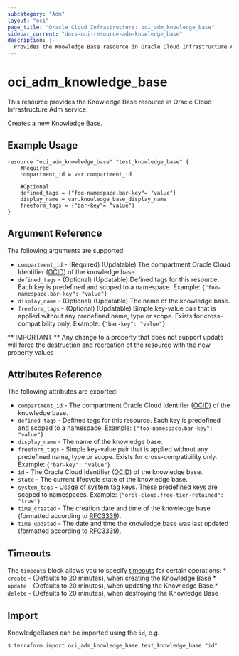 ```yaml
---
subcategory: "Adm"
layout: "oci"
page_title: "Oracle Cloud Infrastructure: oci_adm_knowledge_base"
sidebar_current: "docs-oci-resource-adm-knowledge_base"
description: |-
  Provides the Knowledge Base resource in Oracle Cloud Infrastructure Adm service
---
```


# oci_adm_knowledge_base
This resource provides the Knowledge Base resource in Oracle Cloud Infrastructure Adm service.

Creates a new Knowledge Base.

## Example Usage

```hcl
resource "oci_adm_knowledge_base" "test_knowledge_base" {
	#Required
	compartment_id = var.compartment_id

	#Optional
	defined_tags = {"foo-namespace.bar-key"= "value"}
	display_name = var.knowledge_base_display_name
	freeform_tags = {"bar-key"= "value"}
}
```

## Argument Reference

The following arguments are supported:

* `compartment_id` - (Required) (Updatable) The compartment Oracle Cloud Identifier ([OCID](https://docs.cloud.oracle.com/iaas/Content/General/Concepts/identifiers.htm)) of the knowledge base.
* `defined_tags` - (Optional) (Updatable) Defined tags for this resource. Each key is predefined and scoped to a namespace. Example: `{"foo-namespace.bar-key": "value"}` 
* `display_name` - (Optional) (Updatable) The name of the knowledge base.
* `freeform_tags` - (Optional) (Updatable) Simple key-value pair that is applied without any predefined name, type or scope. Exists for cross-compatibility only. Example: `{"bar-key": "value"}` 


** IMPORTANT **
Any change to a property that does not support update will force the destruction and recreation of the resource with the new property values

## Attributes Reference

The following attributes are exported:

* `compartment_id` - The compartment Oracle Cloud Identifier ([OCID](https://docs.cloud.oracle.com/iaas/Content/General/Concepts/identifiers.htm)) of the knowledge base.
* `defined_tags` - Defined tags for this resource. Each key is predefined and scoped to a namespace. Example: `{"foo-namespace.bar-key": "value"}` 
* `display_name` - The name of the knowledge base.
* `freeform_tags` - Simple key-value pair that is applied without any predefined name, type or scope. Exists for cross-compatibility only. Example: `{"bar-key": "value"}` 
* `id` - The Oracle Cloud Identifier ([OCID](https://docs.cloud.oracle.com/iaas/Content/General/Concepts/identifiers.htm)) of the knowledge base.
* `state` - The current lifecycle state of the knowledge base.
* `system_tags` - Usage of system tag keys. These predefined keys are scoped to namespaces. Example: `{"orcl-cloud.free-tier-retained": "true"}` 
* `time_created` - The creation date and time of the knowledge base (formatted according to [RFC3339](https://datatracker.ietf.org/doc/html/rfc3339)).
* `time_updated` - The date and time the knowledge base was last updated (formatted according to [RFC3339](https://datatracker.ietf.org/doc/html/rfc3339)).

## Timeouts

The `timeouts` block allows you to specify [timeouts](https://registry.terraform.io/providers/oracle/oci/latest/docs/guides/changing_timeouts) for certain operations:
	* `create` - (Defaults to 20 minutes), when creating the Knowledge Base
	* `update` - (Defaults to 20 minutes), when updating the Knowledge Base
	* `delete` - (Defaults to 20 minutes), when destroying the Knowledge Base


## Import

KnowledgeBases can be imported using the `id`, e.g.

```
$ terraform import oci_adm_knowledge_base.test_knowledge_base "id"
```

